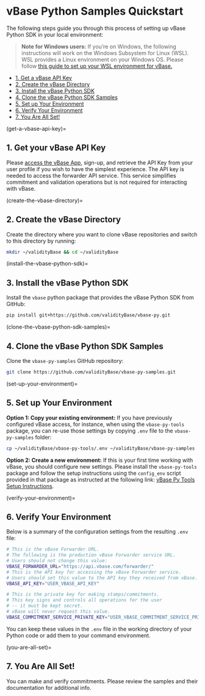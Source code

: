 <!-- omit in toc -->

# vBase Python Samples Quickstart

The following steps guide you through this process of setting up vBase Python SDK in your local environment:

<!-- omit in toc -->
> **Note for Windows users:**
> If you’re on Windows, the following instructions will work on the Windows Subsystem for Linux (WSL). WSL provides a Linux environment on your Windows OS. Please follow [this guide to set up your WSL environment for vBase.](windows_subsystem_for_linux_guide.md)
- [1. Get a vBase API Key](get-a-vbase-api-key)
- [2. Create the vBase Directory](create-the-vbase-directory)
- [3. Install the vBase Python SDK](install-the-vbase-python-sdk)
- [4. Clone the vBase Python SDK Samples](clone-the-vbase-python-sdk-samples)
- [5. Set up Your Environment](set-up-your-environment)
- [6. Verify Your Environment](verify-your-environment)
- [7. You Are All Set!](you-are-all-set)

(get-a-vbase-api-key)=
## 1. Get your vBase API Key <a href="#get-a-vbase-api-key" id="get-a-vbase-api-key"></a>


Please [access the vBase App](https://app.vbase.com), sign-up, and retrieve the API Key from your user profile if you wish to have the simplest experience. The API key is needed to access the forwarder API service. This service simplifies commitment and validation operations but is not required for interacting with vBase.

(create-the-vbase-directory)=
## 2. Create the vBase Directory <a href="#create-the-vbase-directory" id="create-the-vbase-directory"></a>


Create the directory where you want to clone vBase repositories and switch to this directory by running:
```bash
mkdir ~/validityBase && cd ~/validityBase
```

(install-the-vbase-python-sdk)=
## 3. Install the vBase Python SDK <a href="#install-the-vbase-python-sdk" id="install-the-vbase-python-sdk"></a>


Install the `vbase` python package that provides the vBase Python SDK from GitHub:
```bash
pip install git+https://github.com/validityBase/vbase-py.git
```

(clone-the-vbase-python-sdk-samples)=
## 4. Clone the vBase Python SDK Samples <a href="#clone-the-vbase-python-sdk-samples" id="clone-the-vbase-python-sdk-samples"></a>


Clone the `vbase-py-samples` GitHub repository:
```bash
git clone https://github.com/validityBase/vbase-py-samples.git
```

(set-up-your-environment)=
## 5. Set up Your Environment <a href="#set-up-your-environment" id="set-up-your-environment"></a>

   **Option 1: Copy your existing environment:** If you have previously configured vBase access, for instance, when using the `vbase-py-tools` package, you can re-use those settings by copying `.env` file to the `vbase-py-samples` folder:
   ```bash
   cp ~/validityBase/vbase-py-tools/.env ~/validityBase/vbase-py-samples
   ```

**Option 2: Create a new environment:**
   If this is your first time working with vBase, you should configure new settings.
Please install the `vbase-py-tools` package and follow the setup instructions using the `config_env` script provided in that package as instructed at the following link: [vBase Py Tools Setup Instructions](https://github.com/validityBase/vbase-py-tools/blob/main/docs/setup.md).

(verify-your-environment)=
## 6. Verify Your Environment <a href="#verify-your-environment" id="verify-your-environment"></a>


Below is a summary of the configuration settings from the resulting `.env` file:

```bash
# This is the vBase Forwarder URL.
# The following is the production vBase Forwarder service URL.
# Users should not change this value:
VBASE_FORWARDER_URL="https://api.vbase.com/forwarder/"
# This is the API key for accessing the vBase Forwarder service.
# Users should set this value to the API key they received from vBase.
VBASE_API_KEY="USER_VBASE_API_KEY"

# This is the private key for making stamps/commitments.
# This key signs and controls all operations for the user
# -- it must be kept secret.
# vBase will never request this value.
VBASE_COMMITMENT_SERVICE_PRIVATE_KEY="USER_VBASE_COMMITMENT_SERVICE_PRIVATE_KEY"
```
You can keep these values in the `.env` file in the working directory of your Python code or add them to your command environment.

(you-are-all-set)=
## 7. You Are All Set! <a href="#you-are-all-set" id="you-are-all-set"></a>


You can make and verify commitments. Please review the samples and their documentation for additional info.
